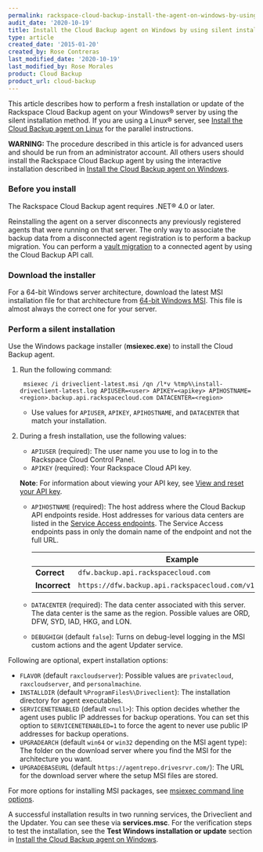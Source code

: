 ```yaml
---
permalink: rackspace-cloud-backup-install-the-agent-on-windows-by-using-silent-installation
audit_date: '2020-10-19'
title: Install the Cloud Backup agent on Windows by using silent installation
type: article
created_date: '2015-01-20'
created_by: Rose Contreras
last_modified_date: '2020-10-19'
last_modified_by: Rose Morales
product: Cloud Backup
product_url: cloud-backup
---
```


This article describes how to perform a fresh installation or update of the
Rackspace Cloud Backup agent on your Windows&reg; server by using the silent
installation method. If you are using a Linux&reg; server, see [Install the Cloud Backup agent on Linux](/support/how-to/rackspace-cloud-backup-install-the-agent-on-linux) for
the parallel instructions.

**WARNING:** The procedure described in this article is for advanced users and should be run
from an administrator account. All others users should install the
Rackspace Cloud Backup agent by using the interactive installation described in
[Install the Cloud Backup agent on Windows](/support/how-to/rackspace-cloud-backup-install-the-agent-on-windows).

### Before you install

The Rackspace Cloud Backup agent requires .NET&reg; 4.0 or later.

Reinstalling the agent on a server disconnects any previously registered agents
that were running on that server. The only way to associate the backup data from
a disconnected agent registration is to perform a backup migration. You can
perform a [vault migration](https://docs.rackspace.com/docs/cloud-backup/v1/developer-guide/#migrate-vault)
to a connected agent by using the Cloud Backup API call.

### Download the installer

For a 64-bit Windows server architecture, download the latest MSI installation
file for that architecture from [64-bit Windows MSI](https://agentrepo.drivesrvr.com/win64/driveclient-latest.msi). This file
is almost always the correct one for your server.

### Perform a silent installation

Use the Windows package installer (**msiexec.exe**) to install the Cloud Backup agent.

1. Run the following command:

        msiexec /i driveclient-latest.msi /qn /l*v %tmp%\install-driveclient-latest.log APIUSER=<user> APIKEY=<apikey> APIHOSTNAME=<region>.backup.api.rackspacecloud.com DATACENTER=<region>

    - Use values for `APIUSER`, `APIKEY`, `APIHOSTNAME`, and `DATACENTER` that match your installation.

2. During a fresh installation, use the following values:

    - `APIUSER` (required): The user name you use to log in to the Rackspace Cloud Control Panel.
    - `APIKEY` (required): Your Rackspace Cloud API key.

    **Note**: For information about viewing your API key, see [View and reset your API key](/support/how-to/view-and-reset-your-api-key).

    - `APIHOSTNAME` (required): The host address where the Cloud Backup API
      endpoints reside. Host addresses for various data centers are listed in
      the [Service Access endpoints](https://docs.rackspace.com/docs/cloud-backup/v1/developer-guide/#document-general-api-info/service-access-endpoints).
      The Service Access endpoints pass in only the domain name of
      the endpoint and not the full URL.

        |               | **Example**                                            |
        |---------------|--------------------------------------------------------|
        | **Correct**   | `dfw.backup.api.rackspacecloud.com`                    |
        | **Incorrect** | `https://dfw.backup.api.rackspacecloud.com/v1.0/1234/` |

    - `DATACENTER` (required): The data center associated with this server. The data center is the same as the region. Possible values are ORD, DFW, SYD, IAD, HKG, and LON.
    - `DEBUGHIGH` (default `false`): Turns on debug-level logging in the MSI custom actions and the agent Updater service.

Following are optional, expert installation options:

- `FLAVOR` (default `raxcloudserver`): Possible values are `privatecloud`, `raxcloudserver`, and `personalmachine`.
- `INSTALLDIR` (default ``%ProgramFiles%\Driveclient``): The installation directory for agent executables.
- `SERVICENETENABLED` (default `<null>`): This option decides whether the agent uses public IP addresses for backup operations. You can set this option to `SERVICENETENABLED=1` to force the agent to never use public IP addresses for backup operations.
- `UPGRADEARCH` (default `win64` or `win32` depending on the MSI agent type): The folder on the download server where you find the MSI for the architecture you want.
- `UPGRADEBASEURL` (default `https://agentrepo.drivesrvr.com/`): The URL for the download server where the setup MSI files are stored.

For more options for installing MSI packages, see [msiexec command line options](https://technet.microsoft.com/en-us/library/cc759262%28v=ws.10%29.aspx).

A successful installation results in two running services, the Driveclient and the Updater. You can see these via **services.msc**. For the verification steps to test the installation, see the **Test Windows installation or update** section in [Install the Cloud Backup agent on Windows](/support/how-to/rackspace-cloud-backup-install-the-agent-on-windows).
